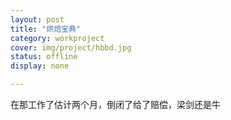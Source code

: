 ```yaml
---
layout: post 
title: "烘焙宝典"
category: workproject
cover: img/project/hbbd.jpg
status: offline
display: none

---
```


在那工作了估计两个月，倒闭了给了赔偿，梁剑还是牛


